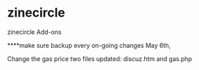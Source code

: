 # zinecircle
zinecircle Add-ons

****make sure backup every on-going changes
May 6th,

Change the gas price
two files updated: discuz.htm and gas.php
